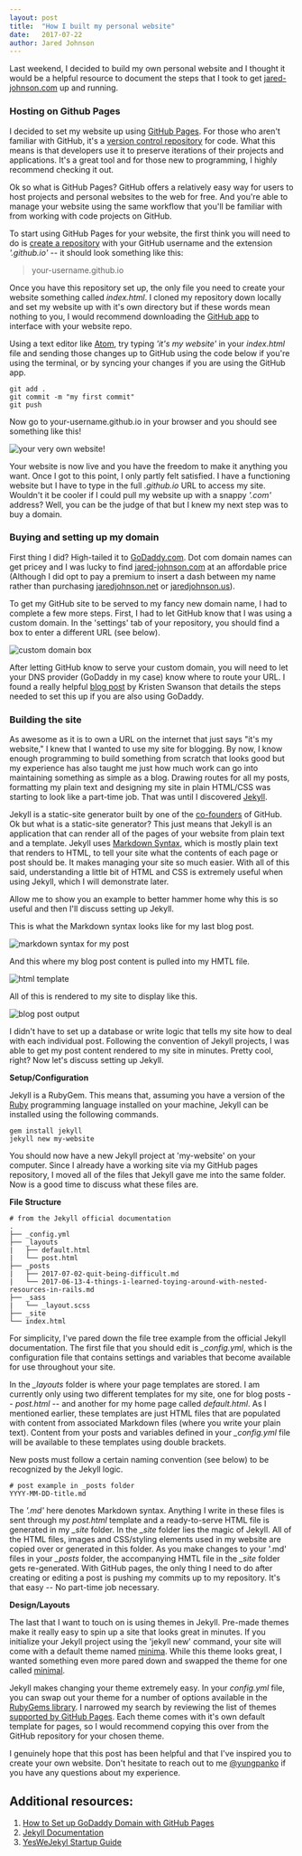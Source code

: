 ```yaml
---
layout: post
title:  "How I built my personal website"
date:   2017-07-22
author: Jared Johnson
---
```


Last weekend, I decided to build my own personal website and I thought it would be a helpful resource to document the steps that I took to get [jared-johnson.com](http://jared-johnson.com/) up and running.

### Hosting on Github Pages

I decided to set my website up using [GitHub Pages](https://pages.github.com/). For those who aren't familiar with GitHub, it's a [version control repository](https://en.wikipedia.org/wiki/GitHub) for code. What this means is that developers use it to preserve iterations of their projects and applications. It's a great tool and for those new to programming, I highly recommend checking it out.

Ok so what is GitHub Pages? GitHub offers a relatively easy way for users to host projects and personal websites to the web for free. And you're able to manage your website using the same workflow that you'll be familiar with from working with code projects on GitHub.

To start using GitHub Pages for your website, the first think you will need to do is [create a repository](https://github.com/new) with your GitHub username and the extension _'.github.io'_ -- it should look something like this:
> your-username.github.io

Once you have this repository set up, the only file you need to create your website something called _index.html_. I cloned my repository down locally and set my website up with it's own directory but if these words mean nothing to you, I would recommend downloading the [GitHub app](https://central.github.com/mac/latest) to interface with your website repo.

Using a text editor like [Atom](https://atom.io/), try typing _'it's my website'_ in your _index.html_ file and sending those changes up to GitHub using the code below if you're using the terminal, or by syncing your changes if you are using the GitHub app.

````
git add .
git commit -m "my first commit"
git push
````
Now go to your-username.github.io in your browser and you should see something like this!

![your very own website!](/assets/images/website1.png)

Your website is now live and you have the freedom to make it anything you want. Once I got to this point, I only partly felt satisfied. I have a functioning website but I have to type in the full _.github.io_ URL to access my site. Wouldn't it be cooler if I could pull my website up with a snappy _'.com'_ address? Well, you can be the judge of that but I knew my next step was to buy a domain.

### Buying and setting up my domain

First thing I did? High-tailed it to [GoDaddy.com](https://www.godaddy.com/). Dot com domain names can get pricey and I was lucky to find [jared-johnson.com](/) at an affordable price (Although I did opt to pay a premium to insert a dash between my name rather than purchasing [jaredjohnson.net](http://www.jaredjohnson.net) or [jaredjohnson.us](http://www.jaredjohnson.us)).

To get my GitHub site to be served to my fancy new domain name, I had to complete a few more steps. First, I had to let GitHub know that I was using a custom domain. In the 'settings' tab of your repository, you should find a box to enter a different URL (see below).

![ custom domain box](/assets/images/website2.png)

After letting GitHub know to serve your custom domain, you will need to let your DNS provider (GoDaddy in my case) know where to route your URL. I found a really helpful [blog post](https://medium.com/@kswanie21/how-to-set-up-godaddy-domain-with-github-pages-a9300366c7b) by Kristen Swanson that details the steps needed to set this up if you are also using GoDaddy.

### Building the site

As awesome as it is to own a URL on the internet that just says "it's my website," I knew that I wanted to use my site for blogging. By now, I know enough programming to build something from scratch that looks good but my experience has also taught me just how much work can go into maintaining something as simple as a blog. Drawing routes for all my posts, formatting my plain text and designing my site in plain HTML/CSS was starting to look like a part-time job. That was until I discovered [Jekyll](https://jekyllrb.com/).

Jekyll is a static-site generator built by one of the [co-founders](https://en.wikipedia.org/wiki/Tom_Preston-Werner) of GitHub. Ok but what is a static-site generator? This just means that Jekyll is an application that can render all of the pages of your website from plain text and a template. Jekyll uses [Markdown Syntax](https://daringfireball.net/projects/markdown/syntax), which is mostly plain text that renders to HTML, to tell your site what the contents of each page or post should be. It makes managing your site so much easier. With all of this said, understanding a little bit of HTML and CSS is extremely useful when using Jekyll, which I will demonstrate later.

Allow me to show you an example to better hammer home why this is so useful and then I'll discuss setting up Jekyll.

This is what the Markdown syntax looks like for my last blog post.

![markdown syntax for my post](/assets/images/website3.png)

And this where my blog post content is pulled into my HMTL file.

![html template](/assets/images/website4.png)

All of this is rendered to my site to display like this.

![blog post output](/assets/images/website5.png)

I didn't have to set up a database or write logic that tells my site how to deal with each individual post. Following the convention of Jekyll projects, I was able to get my post content rendered to my site in minutes. Pretty cool, right? Now let's discuss setting up Jekyll.

**Setup/Configuration**

Jekyll is a RubyGem. This means that, assuming you have a version of the [Ruby](http://www.ruby-lang.org/en/) programming language installed on your machine, Jekyll can be installed using the following commands.
````
gem install jekyll
jekyll new my-website
````
You should now have a new Jekyll project at 'my-website' on your computer. Since I already have a working site via my GitHub pages repository, I moved all of the files that Jekyll gave me into the same folder. Now is a good time to discuss what these files are.

**File Structure**

````
# from the Jekyll official documentation
.
├── _config.yml
├── _layouts
|   ├── default.html
|   └── post.html
├── _posts
|   ├── 2017-07-02-quit-being-difficult.md
|   └── 2017-06-13-4-things-i-learned-toying-around-with-nested-resources-in-rails.md
├── _sass
|   └── _layout.scss
├── _site
└── index.html
````
For simplicity, I've pared down the file tree example from the official Jekyll documentation. The first file that you should edit is *_config.yml*, which is the configuration file that contains settings and variables that become available for use throughout your site.

In the *_layouts* folder is where your page templates are stored. I am currently only using two different templates for my site, one for blog posts -- _post.html_ -- and another for my home page called _default.html_. As I mentioned earlier, these templates are just HTML files that are populated with content from associated Markdown files (where you write your plain text). Content from your posts and variables defined in your *_config.yml* file will be available to these templates using double brackets.

New posts must follow a certain naming convention (see below) to be recognized by the Jekyll logic.
````
# post example in _posts folder
YYYY-MM-DD-title.md
````
The _'.md'_ here denotes Markdown syntax. Anything I write in these files is sent through my _post.html_ template and a ready-to-serve HTML file is generated in my *_site* folder. In the *_site* folder lies the magic of Jekyll. All of the HTML files, images and CSS/styling elements used in my website are copied over or generated in this folder. As you make changes to your '.md' files in your *_posts* folder, the accompanying HMTL file in the *_site* folder gets re-generated. With GitHub pages, the only thing I need to do after creating or editing a post is pushing my commits up to my repository. It's that easy -- No part-time job necessary.  

**Design/Layouts**

The last that I want to touch on is using themes in Jekyll. Pre-made themes make it really easy to spin up a site that looks great in minutes. If you initialize your Jekyll project using the 'jekyll new' command, your site will come with a default theme named [minima](https://github.com/jekyll/minima). While this theme looks great, I wanted something even more pared down and swapped the theme for one called [minimal](https://github.com/pages-themes/minimal).

Jekyll makes changing your theme extremely easy. In your _config.yml_ file, you can swap out your theme for a number of options available in the [RubyGems library](https://rubygems.org/search?utf8=%E2%9C%93&query=jekyll-theme). I narrowed my search by reviewing the list of themes [supported by GitHub Pages](https://pages.github.com/themes/). Each theme comes with it's own default template for pages, so I would recommend copying this over from the GitHub repository for your chosen theme.

I genuinely hope that this post has been helpful and that I've inspired you to create your own website. Don't hesitate to reach out to me [@yungpanko](https://twitter.com/yungpanko) if you have any questions about my experience.


## Additional resources:

1. [How to Set up GoDaddy Domain with GitHub Pages](https://medium.com/@kswanie21/how-to-set-up-godaddy-domain-with-github-pages-a9300366c7b)
2. [Jekyll Documentation](https://jekyllrb.com/docs/home/)
3. [YesWeJekyl Startup Guide](http://yeswejekyll.com/)
